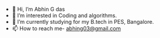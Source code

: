 - 👋 Hi, I’m Abhin G das
- 👀 I’m interested in Coding and algorithms.
- 🌱 I’m currently studying for my B.tech in PES, Bangalore.
- 📫 How to reach me- abhing03@gmail.com

